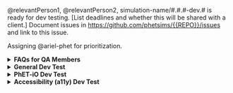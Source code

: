 <!---

~~~~~~~~~~~~~~~~~~~~~~~~~~~~~~~~~~~~
~~ PhET Development Test Template ~~
~~~~~~~~~~~~~~~~~~~~~~~~~~~~~~~~~~~~

Notes and Instructions for Developers:
  1. Comments indicate whether something can be omitted or edited. 
  2. Please check the comments before trying to omit or edit something.
  3. Please don't rearrange the sections.

-->

@relevantPerson1, @relevantPerson2, simulation-name/#.#.#-dev.# is ready for dev testing. [List deadlines and whether this will be shared with a client.] Document issues in https://github.com/phetsims/{{REPO}}/issues and link to this issue.

Assigning @ariel-phet for prioritization.

<!---
////////////////////////////////////////////////////////////////////////////////////////////////////////////////////////
////////// Section 0: Instructions for QA Members [DO NOT OMIT, DO NOT EDIT]
////////////////////////////////////////////////////////////////////////////////////////////////////////////////////////
-->

<details>
<summary><b>FAQs for QA Members</b></summary>

<br>
  
  <!--- Subsection 0.1: There are multiple tests in this issue... What should I test first? [DO NOT OMIT, DO NOT EDIT] -->

  <details>
  <summary><i>There are multiple tests in this issue... Which test should I do first?</i></summary> 
  
  Test in order! Test the first thing first, the second thing second, and so on.

  </details>

  <br>

  <!--- Subsection 0.2: How should I format my issue? [DO NOT OMIT, DO NOT EDIT] -->

  <details>
  <summary><i>How should I format my issue?</i></summary>
  
  Here's a template for making issues:

      <b>Test Device</b>

      blah

      <b>Operating System</b>

      blah

      <b>Browser</b>

      blah

      <b>Problem Description</b>

      blah

      <b>Steps to Reproduce</b>

      blah

      <b>Visuals</b>

      blah

      <details>
      <summary><b>Troubleshooting Information</b></summary>

      blah

      </details>

  </details>

  <br>

  <!--- Subsection 0.3: Who should I assign? [DO NOT OMIT, DO NOT EDIT] -->

  <details>
  <summary><i>Who should I assign?</i></summary>
  
  We typically assign the developer who opened the issue in the QA repository.

  </details>
  
  <br>

  <!--- Subsection 0.4: My question isn't in here... What should I do? [DO NOT OMIT, DO NOT EDIT] -->

  <details>
  <summary><i>My question isn't in here... What should I do?</i></summary>
  
  You should:

  1. Consult the [QA Book](link).
  2. Google it.
  3. Ask Katie.
  4. Ask a developer.
  5. Google it again.
  6. Cry.

  </details>

<br>

<hr>

</details>

<!---
////////////////////////////////////////////////////////////////////////////////////////////////////////////////////////
////////// Section 1: General Dev Testing [CAN BE OMITTED, SHOULD BE EDITED IF NOT OMITTED]
////////////////////////////////////////////////////////////////////////////////////////////////////////////////////////
-->

<details>
<summary><b>General Dev Test</b></summary>

<!--- [DO NOT OMIT, CAN BE EDITED] -->
<h3>What to Test</h3>

- Click every single button.
- If there is sound, make sure it works.
- Make sure you can't lose anything.
- Play with the sim normally.
- Try to break the sim.

<!--- [CAN BE OMITTED, SHOULD BE EDITED IF NOT OMITTED] -->
<h3>Focus and Special Instructions</h3>

[Provide further instructions here. If you have any further tests you want done or specific platforms you want tested, list them here. Any behaviors you want QA to pay special attention to should be listed here.]

<!--- [CAN BE OMITTED, SHOULD BE EDITED IF NOT OMITTED] -->
<h3>Issues to Verify</h3>

- [ ] [Issue1](link)
- [ ] [Issue2](link)
- [ ] [Issue3](link)

These issues should have the "status:fixed-pending-testing" label. Check these issues off and close them if they are fixed. Otherwise, post a comment in the issue saying that it wasn't fixed.

<!--- [DO NOT OMIT, CAN BE EDITED] -->
<h3>Link(s)</h3>

- **[Simulation](link)**
- **[XHTML](link)**

<hr>

</details>

<!---
////////////////////////////////////////////////////////////////////////////////////////////////////////////////////////
////////// Section 2: PhET-iO Dev Test [CAN BE OMITTED, SHOULD BE EDITED IF NOT OMITTED]
////////////////////////////////////////////////////////////////////////////////////////////////////////////////////////
-->

<details>
<summary><b>PhET-iO Dev Test</b></summary>

<!--- [DO NOT OMIT, CAN BE EDITED] -->
<h3>What to Test</h3>

- Make sure standalone simulation is working properly.
- Make sure the wrapper index is working properly.
- Make sure each wrapper is working properly.

<!--- [CAN BE OMITTED, SHOULD BE EDITED IF NOT OMITTED] -->
<h3>Focus and Special Instructions</h3>

[Provide further instructions here. If you have any further tests you want done or specific platforms you want tested, list them here. Any behaviors you want QA to pay special attention to should be listed here.]

<!--- [CAN BE OMITTED, SHOULD BE EDITED IF NOT OMITTED] -->
<h3>Issues to Verify</h3>

- [ ] [Issue1](link)
- [ ] [Issue2](link)
- [ ] [Issue3](link)

These issues should have the "status:fixed-pending-testing" label. Check these issues off and close them if they are fixed. Otherwise, post a comment in the issue saying that it wasn't fixed.

<!--- [DO NOT OMIT, CAN BE EDITED] -->
<h3>Link(s)</h3>

- **[Standalone Simulation](link)**
- **[Wrapper Index](link)**

<hr>

</details>

<!---
////////////////////////////////////////////////////////////////////////////////////////////////////////////////////////
////////// Section 3: For Accessibility (a11y) Dev Test [CAN BE OMITTED, SHOULD BE EDITED IF NOT OMITTED]
////////////////////////////////////////////////////////////////////////////////////////////////////////////////////////
-->

<details>
<summary><b>Accessibility (a11y) Dev Test</b></summary>

<h3>What to Test</h3>

- Specific instructions can be found below.
- Make sure the a11y feature doesn't negatively affect the sim in any way.

<!--- [CAN BE OMITTED, SHOULD BE EDITED IF NOT OMITTED] -->
<h3>Focus and Special Instructions</h3>

[Provide further instructions here. If you have any further tests you want done or specific platforms you want tested, list them here. Any behaviors you want QA to pay special attention to should be listed here.]

<!--- [CAN BE OMITTED, SHOULD BE EDITED IF NOT OMITTED] -->
<h3>Issues to Verify</h3>

- [ ] [Issue1](link)
- [ ] [Issue2](link)
- [ ] [Issue3](link)

These issues should have the "status:fixed-pending-testing" label. Check these issues off and close them if they are fixed. Otherwise, post a comment in the issue saying that it wasn't fixed.

<!--- [DO NOT OMIT, CAN BE EDITED] -->
<h3>Link(s)</h3>

- **[a11y View](link)**
- **[Simulation](link)**

<!--- [CAN BE OMITTED, DO NOT EDIT] -->
<h3>Screen Readers</h3>

This sim supports screen readers. If you are unfamiliar with screen readers, please ask Katie to introduce you to screen readers. If you simply need a refresher on screen readers, please consult the [QA Book](link), which should have all of the information you need as well as a link to a screen reader tutorial made by Jesse. Otherwise, look over the a11y view before opening the simulation. Once you've done that, open the simulation and make sure alerts and descriptions work as intended.

<!--- [CAN BE OMITTED, CAN BE EDITED] -->
<h3>Platforms and Screen Readers to Be Tested</h3>

- [ ] Windows 10 + Latest Firefox + Latest JAWS
- [ ] Windows 10 + Latest Firefox + Latest NVDA
- [ ] macOS + Safari + VoiceOver

<!--- [CAN BE OMITTED, CAN BE EDITED] -->
<h3>Critical Screen Reader Information</h3>

We are tracking known screen reader bugs in [this Google Document](https://docs.google.com/document/d/1518zv6F0odExFsodShZxwTmWNQk3civuNwtQUR-rEBs/). If you find a screen reader bug, please check it against this list.

<!--- [CAN BE OMITTED, CAN BE EDITED] -->
<h3>Keyboard Navigation</h3>

This sim supports keyboard navigation. Please make sure it works as intended on all platforms by itself and with a screen reader.

<hr>

</details>
